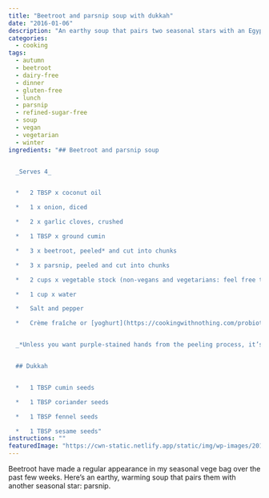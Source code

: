 ```yaml
---
title: "Beetroot and parsnip soup with dukkah"
date: "2016-01-06"
description: "An earthy soup that pairs two seasonal stars with an Egyptian flavour bomb."
categories: 
  - cooking
tags: 
  - autumn
  - beetroot
  - dairy-free
  - dinner
  - gluten-free
  - lunch
  - parsnip
  - refined-sugar-free
  - soup
  - vegan
  - vegetarian
  - winter
ingredients: "## Beetroot and parsnip soup


  _Serves 4_


  *   2 TBSP x coconut oil

  *   1 x onion, diced

  *   2 x garlic cloves, crushed

  *   1 TBSP x ground cumin

  *   3 x beetroot, peeled* and cut into chunks

  *   3 x parsnip, peeled and cut into chunks

  *   2 cups x vegetable stock (non-vegans and vegetarians: feel free to use chicken stock if you like)

  *   1 cup x water

  *   Salt and pepper

  *   Crème fraîche or [yoghurt](https://cookingwithnothing.com/probiotic-yoghurt/) to serve (optional, for those that eat dairy)


  _*Unless you want purple-stained hands from the peeling process, it’s good to wear some rubber gloves_


  ## Dukkah


  *   1 TBSP cumin seeds

  *   1 TBSP coriander seeds

  *   1 TBSP fennel seeds

  *   1 TBSP sesame seeds"
instructions: ""
featuredImage: "https://cwn-static.netlify.app/static/img/wp-images/2016-01-06-15.15.51-1_edit-copy-e1508666339140.jpg"
---
```


Beetroot have made a regular appearance in my seasonal vege bag over the past few weeks. Here’s an earthy, warming soup that pairs them with another seasonal star: parsnip.

